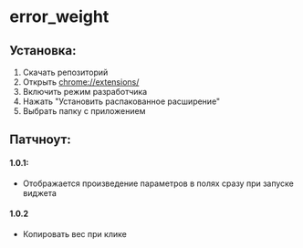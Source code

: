 # error_weight

## Установка:
1. Скачать репозиторий
2. Открыть [chrome://extensions/]()
3. Включить режим разработчика
4. Нажать "Установить распакованное расширение"
5. Выбрать папку с приложением

## Патчноут:
#### 1.0.1: 
- Отображается произведение параметров в полях сразу при запуске виджета

#### 1.0.2
- Копировать вес при клике